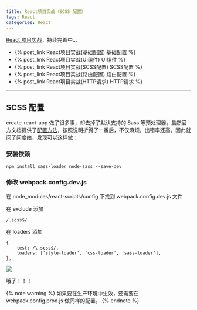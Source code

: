 ```yaml
---
title: React项目实战（SCSS 配置）
tags: React
categories: React
---
```


[React 项目实战](https://github.com/liujinge/react-kaka)，持续完善中...
* {% post_link React项目实战(基础配置) 基础配置 %}
* {% post_link React项目实战(UI组件) UI组件 %}
* {% post_link React项目实战(SCSS配置) SCSS配置 %}
* {% post_link React项目实战(路由配置) 路由配置 %}
* {% post_link React项目实战(HTTP请求) HTTP请求 %}

---

## SCSS 配置

create-react-app 做了很多事，却去掉了默认支持的 Sass 等预处理器。虽然官方文档提供了[配置方法](https://github.com/facebookincubator/create-react-app/blob/master/packages/react-scripts/template/README.md#adding-a-css-preprocessor-sass-less-etc)，按照说明折腾了一番后，不仅麻烦，出错率还高。因此就问了问度娘，发现可以这样做：

<!-- more -->

### 安装依赖
```
npm install sass-loader node-sass --save-dev
```

### 修改 webpack.config.dev.js
在 node_modules/react-scripts/config 下找到 webpack.config.dev.js 文件

在 exclude  添加
 ```
 /.scss$/
 ```

在 loaders 添加
```
{
    test: /\.scss$/,
    loaders: ['style-loader', 'css-loader', 'sass-loader'],
},
```

<img src="/images/React项目实战/scss配置.png"/>

哦了！！！

{% note warning %}
如果要在生产环境中生效，还需要在 webpack.config.prod.js 做同样的配置。
{% endnote %}
